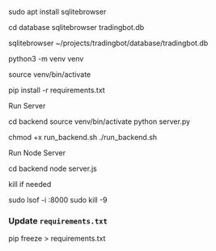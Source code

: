 sudo apt install sqlitebrowser


cd database
sqlitebrowser tradingbot.db

sqlitebrowser ~/projects/tradingbot/database/tradingbot.db

python3 -m venv venv

source venv/bin/activate

pip install -r requirements.txt

Run Server

cd backend
source venv/bin/activate
python server.py

chmod +x run_backend.sh
./run_backend.sh

Run Node Server

cd backend
node server.js

kill if needed

sudo lsof -i :8000
sudo kill -9 <PID>

### Update `requirements.txt`  
pip freeze > requirements.txt  


